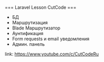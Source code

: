 === Laravel Lesson CutCode ===
+ БД
+ Маршрутизация
+ Blade Маршрутизатор
+ Аунтификация
+ Form requests и email уведомления
+ Админ. панель

link: https://www.youtube.com/c/CutCodeRu
